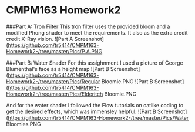 # CMPM163 Homework2 
###Part A: Tron Filter
This tron filter uses the provided bloom and a modified Phong shader to meet the requirements. It also as the extra credit credit X-Ray vision.
![Part A Screenshot](https://github.com/tr5414/CMPM163-Homework2-/tree/master/Pics/P.A.PNG

###Part B: Water Shader
For this assighnment I used a picture of George Blumenthal's face as a height map
![Part B Screenshot](https://github.com/tr5414/CMPM163-Homework2-/tree/master/Pics/Regular Bloomie.PNG
![Part B Screenshot](https://github.com/tr5414/CMPM163-Homework2-/tree/master/Pics/Elderitch Bloomie.PNG

And for the water shader I followed the Flow tutorials on catlike coding to get the desired effects, which was immensley helpful.
![Part B Screenshot](https://github.com/tr5414/CMPM163-Homework2-/tree/master/Pics/Water Bloomies.PNG

